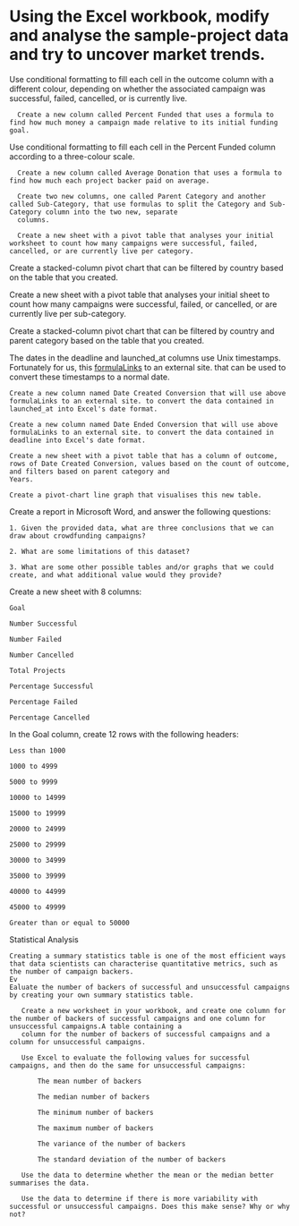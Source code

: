 # Using the Excel workbook, modify and analyse the sample-project data and try to uncover market trends.

  Use conditional formatting to fill each cell in the outcome column with a different colour, depending on whether the associated campaign was successful, failed, cancelled, or is 
  currently live.
    
      Create a new column called Percent Funded that uses a formula to find how much money a campaign made relative to its initial funding goal.
    
  Use conditional formatting to fill each cell in the Percent Funded column according to a three-colour scale. 
      
      Create a new column called Average Donation that uses a formula to find how much each project backer paid on average.
    
      Create two new columns, one called Parent Category and another called Sub-Category, that use formulas to split the Category and Sub-Category column into the two new, separate 
      columns.
      
      Create a new sheet with a pivot table that analyses your initial worksheet to count how many campaigns were successful, failed, cancelled, or are currently live per category.
  
  Create a stacked-column pivot chart that can be filtered by country based on the table that you created.
  
  Create a new sheet with a pivot table that analyses your initial sheet to count how many campaigns were successful, failed, or cancelled, or are currently live per sub-category.
  
  Create a stacked-column pivot chart that can be filtered by country and parent category based on the table that you created.
  
  The dates in the deadline and launched_at columns use Unix timestamps. Fortunately for us, this [formulaLinks](https://www.extendoffice.com/documents/excel/2473-excel-timestamp-to-date.html) to an external site. that can be used to convert these timestamps to a normal date.
    
    Create a new column named Date Created Conversion that will use above formulaLinks to an external site. to convert the data contained in launched_at into Excel's date format.
    
    Create a new column named Date Ended Conversion that will use above formulaLinks to an external site. to convert the data contained in deadline into Excel's date format.
    
    Create a new sheet with a pivot table that has a column of outcome, rows of Date Created Conversion, values based on the count of outcome, and filters based on parent category and   
    Years.
    
    Create a pivot-chart line graph that visualises this new table.
  
  Create a report in Microsoft Word, and answer the following questions:
    
    1. Given the provided data, what are three conclusions that we can draw about crowdfunding campaigns?
    
    2. What are some limitations of this dataset?
    
    3. What are some other possible tables and/or graphs that we could create, and what additional value would they provide?
  Create a new sheet with 8 columns:
    
    Goal
    
    Number Successful
    
    Number Failed
   
    Number Cancelled
   
    Total Projects
    
    Percentage Successful
    
    Percentage Failed
    
    Percentage Cancelled
  
  In the Goal column, create 12 rows with the following headers:
    
    Less than 1000
    
    1000 to 4999
   
    5000 to 9999
   
    10000 to 14999
   
    15000 to 19999
   
    20000 to 24999
    
    25000 to 29999
   
    30000 to 34999
   
    35000 to 39999
   
    40000 to 44999
   
    45000 to 49999
    
    Greater than or equal to 50000

Statistical Analysis
    
    Creating a summary statistics table is one of the most efficient ways that data scientists can characterise quantitative metrics, such as the number of campaign backers.
    Ev
    Ealuate the number of backers of successful and unsuccessful campaigns by creating your own summary statistics table.
       
       Create a new worksheet in your workbook, and create one column for the number of backers of successful campaigns and one column for unsuccessful campaigns.A table containing a 
       column for the number of backers of successful campaigns and a column for unsuccessful campaigns.
       
       Use Excel to evaluate the following values for successful campaigns, and then do the same for unsuccessful campaigns:
           
           The mean number of backers
           
           The median number of backers
           
           The minimum number of backers
           
           The maximum number of backers
           
           The variance of the number of backers
           
           The standard deviation of the number of backers
       
       Use the data to determine whether the mean or the median better summarises the data.
       
       Use the data to determine if there is more variability with successful or unsuccessful campaigns. Does this make sense? Why or why not?
